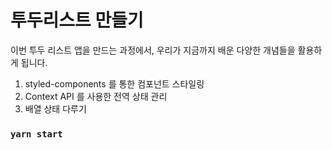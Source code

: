 # 투두리스트 만들기

이번 투두 리스트 앱을 만드는 과정에서, 우리가 지금까지 배운 다양한 개념들을 활용하게 됩니다.

1. styled-components 를 통한 컴포넌트 스타일링
2. Context API 를 사용한 전역 상태 관리
3. 배열 상태 다루기



### `yarn start`